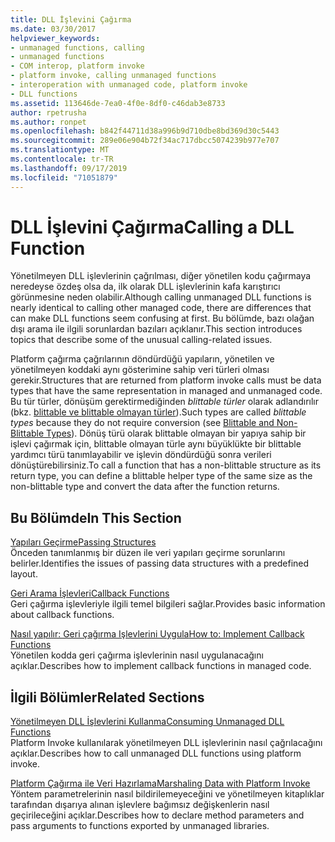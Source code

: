 ```yaml
---
title: DLL İşlevini Çağırma
ms.date: 03/30/2017
helpviewer_keywords:
- unmanaged functions, calling
- unmanaged functions
- COM interop, platform invoke
- platform invoke, calling unmanaged functions
- interoperation with unmanaged code, platform invoke
- DLL functions
ms.assetid: 113646de-7ea0-4f0e-8df0-c46dab3e8733
author: rpetrusha
ms.author: ronpet
ms.openlocfilehash: b842f44711d38a996b9d710dbe8bd369d30c5443
ms.sourcegitcommit: 289e06e904b72f34ac717dbcc5074239b977e707
ms.translationtype: MT
ms.contentlocale: tr-TR
ms.lasthandoff: 09/17/2019
ms.locfileid: "71051879"
---
```

# <a name="calling-a-dll-function"></a><span data-ttu-id="dbb5f-102">DLL İşlevini Çağırma</span><span class="sxs-lookup"><span data-stu-id="dbb5f-102">Calling a DLL Function</span></span>
<span data-ttu-id="dbb5f-103">Yönetilmeyen DLL işlevlerinin çağrılması, diğer yönetilen kodu çağırmaya neredeyse özdeş olsa da, ilk olarak DLL işlevlerinin kafa karıştırıcı görünmesine neden olabilir.</span><span class="sxs-lookup"><span data-stu-id="dbb5f-103">Although calling unmanaged DLL functions is nearly identical to calling other managed code, there are differences that can make DLL functions seem confusing at first.</span></span> <span data-ttu-id="dbb5f-104">Bu bölümde, bazı olağan dışı arama ile ilgili sorunlardan bazıları açıklanır.</span><span class="sxs-lookup"><span data-stu-id="dbb5f-104">This section introduces topics that describe some of the unusual calling-related issues.</span></span>  
  
 <span data-ttu-id="dbb5f-105">Platform çağırma çağrılarının döndürdüğü yapıların, yönetilen ve yönetilmeyen koddaki aynı gösterimine sahip veri türleri olması gerekir.</span><span class="sxs-lookup"><span data-stu-id="dbb5f-105">Structures that are returned from platform invoke calls must be data types that have the same representation in managed and unmanaged code.</span></span> <span data-ttu-id="dbb5f-106">Bu tür türler, dönüşüm gerektirmediğinden *blittable türler* olarak adlandırılır (bkz. [blittable ve blittable olmayan türler](blittable-and-non-blittable-types.md)).</span><span class="sxs-lookup"><span data-stu-id="dbb5f-106">Such types are called *blittable types* because they do not require conversion (see [Blittable and Non-Blittable Types](blittable-and-non-blittable-types.md)).</span></span> <span data-ttu-id="dbb5f-107">Dönüş türü olarak blittable olmayan bir yapıya sahip bir işlevi çağırmak için, blittable olmayan türle aynı büyüklükte bir blittable yardımcı türü tanımlayabilir ve işlevin döndürdüğü sonra verileri dönüştürebilirsiniz.</span><span class="sxs-lookup"><span data-stu-id="dbb5f-107">To call a function that has a non-blittable structure as its return type, you can define a blittable helper type of the same size as the non-blittable type and convert the data after the function returns.</span></span>  
  
## <a name="in-this-section"></a><span data-ttu-id="dbb5f-108">Bu Bölümde</span><span class="sxs-lookup"><span data-stu-id="dbb5f-108">In This Section</span></span>  
 [<span data-ttu-id="dbb5f-109">Yapıları Geçirme</span><span class="sxs-lookup"><span data-stu-id="dbb5f-109">Passing Structures</span></span>](passing-structures.md)  
 <span data-ttu-id="dbb5f-110">Önceden tanımlanmış bir düzen ile veri yapıları geçirme sorunlarını belirler.</span><span class="sxs-lookup"><span data-stu-id="dbb5f-110">Identifies the issues of passing data structures with a predefined layout.</span></span>  
  
 [<span data-ttu-id="dbb5f-111">Geri Arama İşlevleri</span><span class="sxs-lookup"><span data-stu-id="dbb5f-111">Callback Functions</span></span>](callback-functions.md)  
 <span data-ttu-id="dbb5f-112">Geri çağırma işlevleriyle ilgili temel bilgileri sağlar.</span><span class="sxs-lookup"><span data-stu-id="dbb5f-112">Provides basic information about callback functions.</span></span>  
  
 [<span data-ttu-id="dbb5f-113">Nasıl yapılır: Geri çağırma Işlevlerini Uygula</span><span class="sxs-lookup"><span data-stu-id="dbb5f-113">How to: Implement Callback Functions</span></span>](how-to-implement-callback-functions.md)  
 <span data-ttu-id="dbb5f-114">Yönetilen kodda geri çağırma işlevlerinin nasıl uygulanacağını açıklar.</span><span class="sxs-lookup"><span data-stu-id="dbb5f-114">Describes how to implement callback functions in managed code.</span></span>  
  
## <a name="related-sections"></a><span data-ttu-id="dbb5f-115">İlgili Bölümler</span><span class="sxs-lookup"><span data-stu-id="dbb5f-115">Related Sections</span></span>  
 [<span data-ttu-id="dbb5f-116">Yönetilmeyen DLL İşlevlerini Kullanma</span><span class="sxs-lookup"><span data-stu-id="dbb5f-116">Consuming Unmanaged DLL Functions</span></span>](consuming-unmanaged-dll-functions.md)  
 <span data-ttu-id="dbb5f-117">Platform Invoke kullanılarak yönetilmeyen DLL işlevlerinin nasıl çağrılacağını açıklar.</span><span class="sxs-lookup"><span data-stu-id="dbb5f-117">Describes how to call unmanaged DLL functions using platform invoke.</span></span>  
  
 [<span data-ttu-id="dbb5f-118">Platform Çağırma ile Veri Hazırlama</span><span class="sxs-lookup"><span data-stu-id="dbb5f-118">Marshaling Data with Platform Invoke</span></span>](marshaling-data-with-platform-invoke.md)  
 <span data-ttu-id="dbb5f-119">Yöntem parametrelerinin nasıl bildirilemeyeceğini ve yönetilmeyen kitaplıklar tarafından dışarıya alınan işlevlere bağımsız değişkenlerin nasıl geçirileceğini açıklar.</span><span class="sxs-lookup"><span data-stu-id="dbb5f-119">Describes how to declare method parameters and pass arguments to functions exported by unmanaged libraries.</span></span>
